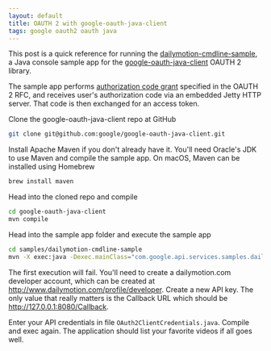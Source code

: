 ```yaml
---
layout: default
title: OAUTH 2 with google-oauth-java-client
tags: google oauth2 oauth java
---
```


This post is a quick reference for running the [dailymotion-cmdline-sample](https://github.com/google/google-oauth-java-client/tree/master/samples/dailymotion-cmdline-sample), a Java console sample app for the [google-oauth-java-client](https://github.com/google/google-oauth-java-client) OAUTH 2 library.

The sample app performs [authorization code grant](https://tools.ietf.org/html/rfc6749#section-4.1) specified in the OAUTH 2 RFC, and receives user's authorization code via an embedded Jetty HTTP server. That code is then exchanged for an access token.

Clone the google-oauth-java-client repo at GitHub

```bash
git clone git@github.com:google/google-oauth-java-client.git
```

Install Apache Maven if you don't already have it. You'll need Oracle's JDK to use Maven and compile the sample app. On macOS, Maven can be installed using Homebrew

```bash
brew install maven
```

Head into the cloned repo and compile

```bash
cd google-oauth-java-client
mvn compile
```

Head into the sample app folder and execute the sample app

```bash
cd samples/dailymotion-cmdline-sample
mvn -X exec:java -Dexec.mainClass="com.google.api.services.samples.dailymotion.cmdline.DailyMotionSample"
```

The first execution will fail. You'll need to create a dailymotion.com developer account, which can be created at http://www.dailymotion.com/profile/developer. Create a new API key. The only value that really matters is the Callback URL which should be http://127.0.0.1:8080/Callback.

Enter your API credentials in file `OAuth2ClientCredentials.java`. Compile and exec again. The application should list your favorite videos if all goes well.